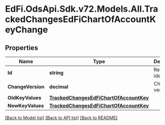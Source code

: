 # EdFi.OdsApi.Sdk.v72.Models.All.TrackedChangesEdFiChartOfAccountKeyChange

## Properties

Name | Type | Description | Notes
------------ | ------------- | ------------- | -------------
**Id** | **string** | Resource identifier | [optional] 
**ChangeVersion** | **decimal** | Change version | [optional] 
**OldKeyValues** | [**TrackedChangesEdFiChartOfAccountKey**](TrackedChangesEdFiChartOfAccountKey.md) |  | [optional] 
**NewKeyValues** | [**TrackedChangesEdFiChartOfAccountKey**](TrackedChangesEdFiChartOfAccountKey.md) |  | [optional] 

[[Back to Model list]](../README.md#documentation-for-models) [[Back to API list]](../README.md#documentation-for-api-endpoints) [[Back to README]](../README.md)

